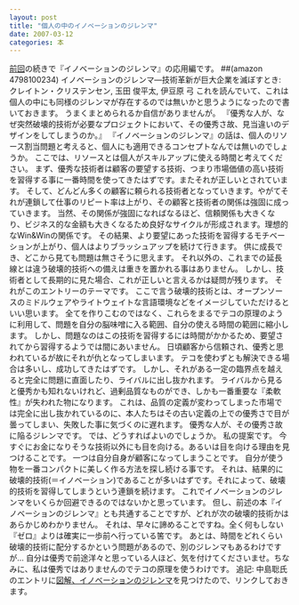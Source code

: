 ```yaml
---
layout: post
title: "個人の中のイノベーションのジレンマ"
date: 2007-03-12
categories: 本
---
```

[前回](http://www.netfort.gr.jp/~kiyoka/diary/?date=20070306)の続きで『イノベーションのジレンマ』の応用編です。
 ##(amazon 4798100234)  イノベーションのジレンマ―技術革新が巨大企業を滅ぼすとき: クレイトン・クリステンセン, 玉田 俊平太, 伊豆原 弓
これを読んでいて、これは個人の中にも同様のジレンマが存在するのでは無いかと思うようになったので書いておきます。
うまくまとめられるか自信がありませんが。
『優秀な人が、なぜ突然破壊的技術が必要なプロジェクトにおいて、その優秀さ故、見当違いのデザインをしてしまうのか。』
『イノベーションのジレンマ』の話は、個人のリソース割当問題と考えると、個人にも適用できるコンセプトなんでは無いのでしょうか。
ここでは、リソースとは個人がスキルアップに使える時間と考えてください。
まず、優秀な技術者は顧客の要望する技術、つまり市場価値の高い技術を習得する事に一番時間を使ってきたはずです。またそれが正しいとされています。
そして、どんどん多くの顧客に頼られる技術者となっていきます。やがてそれが連鎖して仕事のリピート率は上がり、その顧客と技術者の関係は強固に成っていきます。
当然、その関係が強固になればなるほど、信頼関係も大きくなり、ビジネス的な金額も大きくなるため良好なサイクルが形成されます。理想的なWin&Winの関係です。
その結果、より要望にあった技術を習得するモチベーションが上がり、個人はよりブラッシュアップを続けて行きます。
供に成長でき、どこから見ても問題は無さそうに思えます。
それ以外の、これまでの延長線とは違う破壊的技術への備えは重きを置かれる事はありません。
しかし、技術者として長期的に見た場合、これが正しいと言えるかは疑問が残ります。
それがこのエントリーのテーマです。
ここで言う破壊的技術とは、オープンソースのミドルウェアやライトウェイトな言語環境などをイメージしていただけるといい思います。
全てを作りこむのではなく、これらをまるでテコの原理のように利用して、問題を自分の脳味噌に入る範囲、自分の使える時間の範囲に縮小します。
しかし、問題なのはこの技術を習得するには時間がかかるため、要望されてから習得するようでは間にあいません。
日頃顧客から信頼され、優秀と思われているが故にそれが仇となってしまいます。
テコを使わずとも解決できる場合は多いし、成功してきたはずです。
しかし、それがある一定の臨界点を越えると完全に問題に直面したり、ライバルに出し抜かれます。
ライバルから見ると優秀かも知れないけれど、過剰品質なものができ、しかも一番重要な『柔軟性』が失われた物になります。
これは、品質の定義が変わってしまった市場では完全に出し抜かれているのに、本人たちはその古い定義の上での優秀さで目が曇ってしまい、失敗した事に気づくのに遅れます。
優秀な人が、その優秀さ故に陥るジレンマです。
では、どうすればよいのでしょうか。
私の提案です。
今すぐにお金になりそうな技術以外にも目を向ける。あるいは目を向ける理由を見つけることです。
一つは自分自身が顧客になってしまうことです。
自分が使う物を一番コンパクトに美しく作る方法を探し続ける事です。
それは、結果的に破壊的技術(＝イノベーション)であることが多いはずです。それによって、破壊的技術を習得してしまうという連鎖を続けます。
これでイノベーションのジレンマをいくらか回避できるのではないかと思っています。
但し、前述の本『イノベーションのジレンマ』とも共通することですが、どれが次の破壊的技術かはあらかじめわかりません。
それは、早々に諦めることですね。全く何もしない『ゼロ』よりは確実に一歩前へ行っている筈です。
あとは、時間をどれくらい破壊的技術に配分するかという問題があるので、別のジレンマもあるわけですが...
自分は優秀で前途洋々と思っている人ほど、気を付けてくださいませ。ちなみに、私は優秀ではありませんのでテコの原理を使うわけです。
追記: 中島聡氏のエントリに[図解、イノベーションのジレンマ](http://satoshi.blogs.com/life/2005/11/post_2.html)を見つけたので、リンクしておきます。
